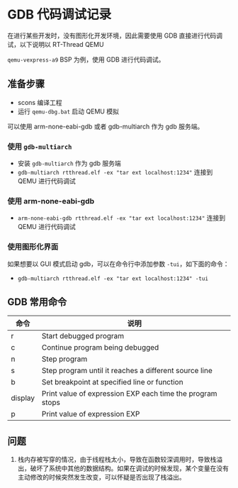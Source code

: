# GDB 代码调试记录

在进行某些开发时，没有图形化开发环境，因此需要使用 GDB 直接进行代码调试，以下说明以 RT-Thread QEMU  

`qemu-vexpress-a9` BSP 为例，使用 GDB 进行代码调试。

## 准备步骤

- scons 编译工程
- 运行 `qemu-dbg.bat` 启动 QEMU 模拟

可以使用 arm-none-eabi-gdb 或者 gdb-multiarch 作为 gdb 服务端。

### 使用 `gdb-multiarch` 

- 安装 `gdb-multiarch` 作为 gdb 服务端 
- `gdb-multiarch rtthread.elf -ex "tar ext localhost:1234"` 连接到 QEMU 进行代码调试

### 使用 arm-none-eabi-gdb

- `arm-none-eabi-gdb rtthread.elf -ex "tar ext localhost:1234"` 连接到 QEMU 进行代码调试

### 使用图形化界面

如果想要以 GUI 模式启动 gdb，可以在命令行中添加参数 `-tui`，如下面的命令：

- `gdb-multiarch rtthread.elf -ex "tar ext localhost:1234" -tui`

## GDB 常用命令

| 命令    | 说明                                                      |
| ------- | --------------------------------------------------------- |
| r       | Start debugged program                                    |
| c       | Continue program being debugged                           |
| n       | Step program                                              |
| s       | Step program until it reaches a different source line     |
| b       | Set breakpoint at specified line or function              |
| display | Print value of expression EXP each time the program stops |
| p       | Print value of expression EXP                             |


## 问题

1. 栈内存被写穿的情况，由于线程栈太小，导致在函数较深调用时，导致栈溢出，破坏了系统中其他的数据结构。如果在调试的时候发现，某个变量在没有主动修改的时候突然发生改变，可以怀疑是否出现了栈溢出。
